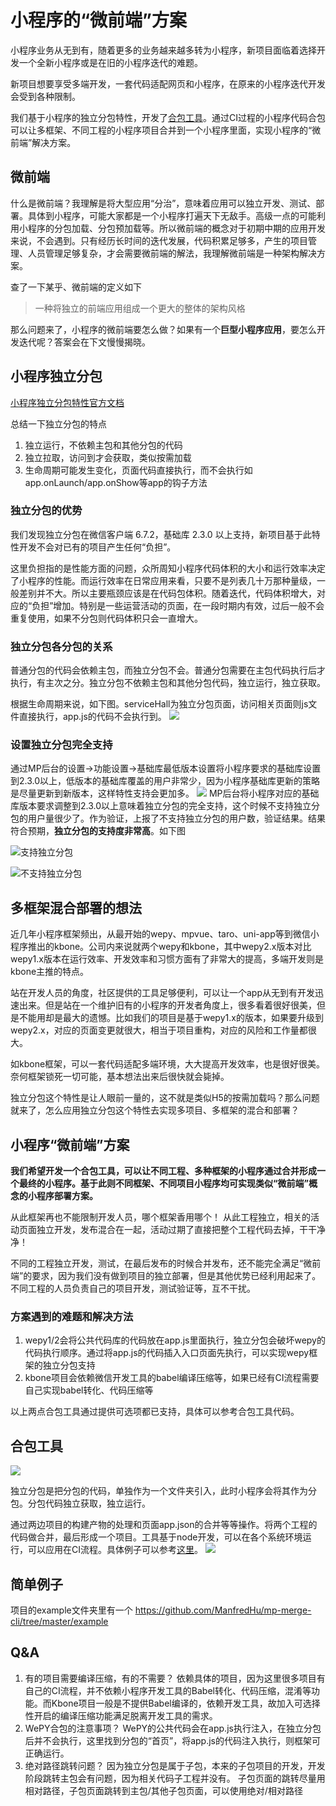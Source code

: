 # 小程序的“微前端”方案

小程序业务从无到有，随着更多的业务越来越多转为小程序，新项目面临着选择开发一个全新小程序或是在旧的小程序迭代的难题。

新项目想要享受多端开发，一套代码适配网页和小程序，在原来的小程序迭代开发会受到各种限制。

我们基于小程序的独立分包特性，开发了[合包工具](https://github.com/ManfredHu/mp-merge-cli)。通过CI过程的小程序代码合包可以让多框架、不同工程的小程序项目合并到一个小程序里面，实现小程序的“微前端”解决方案。

## 微前端
什么是微前端？我理解是将大型应用“分治”，意味着应用可以独立开发、测试、部署。具体到小程序，可能大家都是一个小程序打遍天下无敌手。高级一点的可能利用小程序的分包加载、分包预加载等。所以微前端的概念对于初期中期的应用开发来说，不会遇到。只有经历长时间的迭代发展，代码积累足够多，产生的项目管理、人员管理足够复杂，才会需要微前端的解法，我理解微前端是一种架构解决方案。

查了一下某乎、微前端的定义如下
> 一种将独立的前端应用组成一个更大的整体的架构风格

那么问题来了，小程序的微前端要怎么做？如果有一个**巨型小程序应用**，要怎么开发迭代呢？答案会在下文慢慢揭晓。

## 小程序独立分包
[小程序独立分包特性官方文档](https://developers.weixin.qq.com/miniprogram/dev/framework/subpackages/independent.html
) 

总结一下独立分包的特点
1. 独立运行，不依赖主包和其他分包的代码
2. 独立拉取，访问到才会获取，类似按需加载
3. 生命周期可能发生变化，页面代码直接执行，而不会执行如app.onLaunch/app.onShow等app的钩子方法

### 独立分包的优势
我们发现独立分包在微信客户端 6.7.2，基础库 2.3.0 以上支持，新项目基于此特性开发不会对已有的项目产生任何“负担”。

这里负担指的是性能方面的问题，众所周知小程序代码体积的大小和运行效率决定了小程序的性能。而运行效率在日常应用来看，只要不是列表几十万那种量级，一般差别并不大。所以主要瓶颈应该是在代码包体积。随着迭代，代码体积增大，对应的“负担”增加。特别是一些运营活动的页面，在一段时期内有效，过后一般不会重复使用，如果不分包则代码体积只会一直增大。

### 独立分包各分包的关系
普通分包的代码会依赖主包，而独立分包不会。普通分包需要在主包代码执行后才执行，有主次之分。独立分包不依赖主包和其他分包代码，独立运行，独立获取。

根据生命周期来说，如下图。serviceHall为独立分包页面，访问相关页面则js文件直接执行，app.js的代码不会执行到。
![](https://raw.githubusercontent.com/ManfredHu/manfredHu.github.io/master/images/mp/mp-merge-cli-director.png)

### 设置独立分包完全支持
通过MP后台的设置->功能设置->基础库最低版本设置将小程序要求的基础库设置到2.3.0以上，低版本的基础库覆盖的用户非常少，因为小程序基础库更新的策略是尽量更新到新版本，这样特性支持会更加多。
![](https://raw.githubusercontent.com/ManfredHu/manfredHu.github.io/master/images/mp/mp-back.png)
MP后台将小程序对应的基础库版本要求调整到2.3.0以上意味着独立分包的完全支持，这个时候不支持独立分包的用户量很少了。作为验证，上报了不支持独立分包的用户数，验证结果。结果符合预期，**独立分包的支持度非常高**。如下图

![支持独立分包](https://raw.githubusercontent.com/ManfredHu/manfredHu.github.io/master/images/mp/indepent.png)

![不支持独立分包](https://raw.githubusercontent.com/ManfredHu/manfredHu.github.io/master/images/mp/unindepent.png)

## 多框架混合部署的想法
近几年小程序框架频出，从最开始的wepy、mpvue、taro、uni-app等到微信小程序推出的kbone。公司内来说就两个wepy和kbone，其中wepy2.x版本对比wepy1.x版本在运行效率、开发效率和习惯方面有了非常大的提高，多端开发则是kbone主推的特点。

站在开发人员的角度，社区提供的工具足够便利，可以让一个app从无到有开发迅速出来。但是站在一个维护旧有的小程序的开发者角度上，很多看着很好很美，但是不能用却是最大的遗憾。比如我们的项目是基于wepy1.x的版本，如果要升级到wepy2.x，对应的页面变更就很大，相当于项目重构，对应的风险和工作量都很大。

如kbone框架，可以一套代码适配多端环境，大大提高开发效率，也是很好很美。奈何框架锁死一切可能，基本想法出来后很快就会毙掉。

独立分包这个特性是让人眼前一量的，这不就是类似H5的按需加载吗？那么问题就来了，怎么应用独立分包这个特性去实现多项目、多框架的混合和部署？

## 小程序“微前端”方案
**我们希望开发一个合包工具，可以让不同工程、多种框架的小程序通过合并形成一个最终的小程序。基于此则不同框架、不同项目小程序均可实现类似“微前端”概念的小程序部署方案。**

从此框架再也不能限制开发人员，哪个框架香用哪个！
从此工程独立，相关的活动页面独立开发，发布混合在一起，活动过期了直接把整个工程代码去掉，干干净净！

不同的工程独立开发，测试，在最后发布的时候合并发布，还不能完全满足“微前端”的要求，因为我们没有做到项目的独立部署，但是其他优势已经利用起来了。不同工程的人员负责自己的项目开发，测试验证等，互不干扰。

### 方案遇到的难题和解决方法
1. wepy1/2会将公共代码库的代码放在app.js里面执行，独立分包会破坏wepy的代码执行顺序。通过将app.js的代码插入入口页面先执行，可以实现wepy框架的独立分包支持
2. kbone项目会依赖微信开发工具的babel编译压缩等，如果已经有CI流程需要自己实现babel转化、代码压缩等

以上两点合包工具通过提供可选项都已支持，具体可以参考合包工具代码。

## 合包工具
![](https://raw.githubusercontent.com/ManfredHu/manfredHu.github.io/master/images/mp/mm.png)

独立分包是把分包的代码，单独作为一个文件夹引入，此时小程序会将其作为分包。分包代码独立获取，独立运行。

通过两边项目的构建产物的处理和页面app.json的合并等等操作。将两个工程的代码做合并，最后形成一个项目。工具基于node开发，可以在各个系统环境运行，可以应用在CI流程。具体例子可以参考[这里](https://github.com/ManfredHu/mp-merge-cli/tree/master/example)。
![](https://raw.githubusercontent.com/ManfredHu/manfredHu.github.io/master/images/mp/process.png)

## 简单例子
项目的example文件夹里有一个
https://github.com/ManfredHu/mp-merge-cli/tree/master/example

## Q&A
1. 有的项目需要编译压缩，有的不需要？
依赖具体的项目，因为这里很多项目有自己的CI流程，并不依赖小程序开发工具的Babel转化、代码压缩，混淆等功能。而Kbone项目一般是不提供Babel编译的，依赖开发工具，故加入可选择性开启的编译压缩功能满足脱离开发工具的需求。
2. WePY合包的注意事项？
WePY的公共代码会在app.js执行注入，在独立分包后并不会执行，这里找到分包的“首页”，将app.js的代码注入执行，则框架可正确运行。
3. 绝对路径跳转问题？
因为独立分包是属于子包，本来的子包项目的开发，开发阶段跳转主包会有问题，因为相关代码子工程并没有。
子包页面的跳转尽量用相对路径，子包页面跳转到主包/其他子包页面，可以使用绝对/相对路径